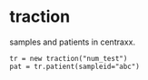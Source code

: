 # traction

samples and patients in centraxx.

```
tr = new traction("num_test")
pat = tr.patient(sampleid="abc")
```
